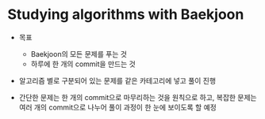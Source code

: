 # Studying algorithms with Baekjoon

- 목표
  - Baekjoon의 모든 문제를 푸는 것
  - 하루에 한 개의 commit을 만드는 것

- 알고리즘 별로 구분되어 있는 문제를 같은 카테고리에 넣고 풀이 진행
- 간단한 문제는 한 개의 commit으로 마무리하는 것을 원칙으로 하고, 복잡한 문제는 여러 개의 commit으로 나누어 풀이 과정이 한 눈에 보이도록 할 예정
